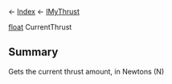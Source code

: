 ← [Index](Api-Index) ← [IMyThrust](Sandbox.ModAPI.Ingame.IMyThrust)

[float](System.Single) CurrentThrust

## Summary

Gets the current thrust amount, in Newtons (N)

